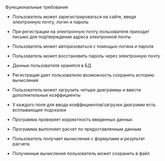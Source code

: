 Функциональные требования

- Пользователь может зарегистрироваться на сайте, введя электронную почту, логин и пароль
- При регистрации на электронную почту пользователя приходит письмо для подтверждения адреса электронной почты
- Пользователь может авторизоваться с помощью логина и пароля
- Пользователь может восстановить пароль через электронную почту
- Данные пользователя хранятся в БД
- Регистрация дает пользователю возможность сохранять историю вычислений

- Пользователь может загрузить четыре диаграммы и ввести дополнительные коэффициенты
- У каждого поля для ввода коэффициентов/загрузки диаграмм есть всплывающие подсказки
- Программа проверяет корректность введенных данных
- Программа выполняет расчет по предоставленным данным
- Пользователь получает вычисления с формулами и результат расчета
- Полученные вычисления пользователь может сохранить в файл